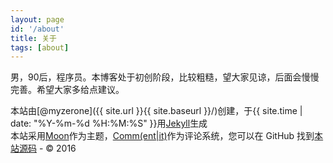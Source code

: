 ```yaml
---
layout: page
id: '/about'
title: 关于
tags: [about]
---
```


男，90后，程序员。本博客处于初创阶段，比较粗糙，望大家见谅，后面会慢慢完善。希望大家多给点建议。

本站由[@myzerone]({{ site.url }}{{ site.baseurl }}/)创建，于{{ site.time | date: "%Y-%m-%d %H:%M:%S" }}用[Jekyll](http://jekyllcn.com/)生成   
本站采用[Moon](https://github.com/TaylanTatli/Moon)作为主题，[Comm(ent|it)](https://commentit.io/)作为评论系统，您可以在 GitHub 找到[本站源码](https://github.com/myzerone/myzerone.github.io) - © 2016
